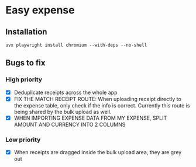 # Easy expense

## Installation

`uvx playwright install chromium --with-deps --no-shell`

## Bugs to fix

### High priority

- [x] Deduplicate receipts across the whole app
- [x] FIX THE MATCH RECEIPT ROUTE: When uploading receipt directly to the expense table, only check if the info is correct. Currently this route is being shared by the bulk upload as well.
- [x] WHEN IMPORTING EXPENSE DATA FROM MY EXPENSE, SPLIT AMOUNT AND CURRENCY INTO 2 COLUMNS

### Low priority

- [x] When receipts are dragged inside the bulk upload area, they are grey out
